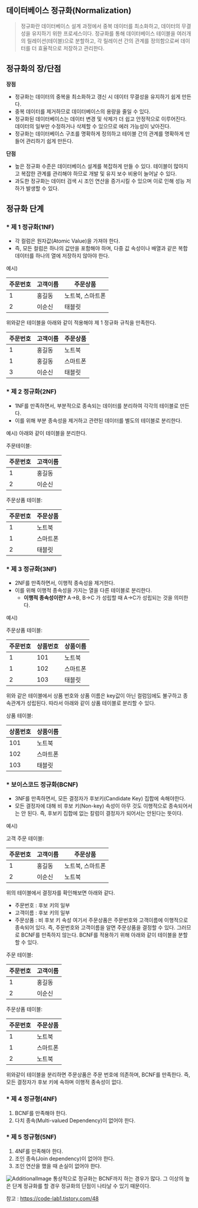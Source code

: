 ## 데이터베이스 정규화(Normalization)
> 정규화란 데이터베이스 설계 과정에서 중복 데이터를 최소화하고, 데이터의 무결성을 유지하기 위한 프로세스이다. 정규화를 통해 데이터베이스 테이블을 여러개의 릴레이션(테이블)으로 분할하고, 각 릴레이션 간의 관계를 정의함으로써 데이터를 더 효율적으로 저장하고 관리한다.

## 정규화의 장/단점
**장점**
- 정규화는 데이터의 중복을 최소화하고 갱신 시 데이터 무결성을 유지하기 쉽게 만든다.
- 중복 데이터를 제거하므로 데이터베이스의 용량을 줄일 수 있다.
- 정규화된 데이터베이스는 데이터 변경 및 삭제가 더 쉽고 안정적으로 이루어진다. 데이터의 일부만 수정하거나 삭제할 수 있으므로 에러 가능성이 낮아진다.
- 정규화는 데이터베이스 구조를 명확하게 정의하고 테이블 간의 관계를 명확하게 만들어 관리하기 쉽게 만든다.

**단점**
- 높은 정규화 수준은 데이터베이스 설계를 복잡하게 만들 수 있다. 테이블이 많아지고 복잡한 관계를 관리해야 하므로 개발 및 유지 보수 비용이 늘어날 수 있다.
- 과도한 정규화는 데이터 검색 시 조인 연산을 증가시킬 수 있으며 이로 인해 성능 저하가 발생할 수 있다.

## 정규화 단계

### * **제 1 정규화(1NF)**
- 각 컬럼은 원자값(Atomic Value)을 가져야 한다.
- 즉, 모든 컬럼은 하나의 값만을 포함해야 하며, 다중 값 속성이나 배열과 같은 복합 데이터를 하나의 열에 저장하지 않아야 한다.

예시)

| 주문번호 | 고객이름 | 주문상품       |
|---------|------|---------------|
| 1       | 홍길동  | 노트북, 스마트폰 |
| 2       | 이순신  | 태블릿        |
위와같은 테이블을 아래와 같이 적용해야 제 1 정규화 규칙을 만족한다.

| 주문번호 | 고객이름 | 주문상품       |
|------|------|---------------|
| 1    | 홍길동  | 노트북 |
| 1    | 홍길동  | 스마트폰|
| 3    | 이순신  | 태블릿        |

### * **제 2 정규화(2NF)**
- 1NF를 만족하면서, 부분적으로 종속되는 데이터를 분리하여 각각의 테이블로 만든다.
- 이를 위해 부분 종속성을 제거하고 관련된 데이터를 별도의 테이블로 분리한다.

예시) 아래와 같이 테이블을 분리한다.

주문테이블:

| 주문번호 | 고객이름 |
|---------|------|
| 1       | 홍길동  |
| 2       | 이순신  |

주문상품 테이블:

| 주문번호 | 주문상품       |
|---------|---------------|
| 1       | 노트북        |
| 1       | 스마트폰     |
| 2       | 태블릿        |

### * **제 3 정규화(3NF)**
- 2NF를 만족하면서, 이행적 종속성을 제거한다.
- 이를 위해 이행적 종속성을 가지는 열을 다른 테이블로 분리한다.
  - **이행적 종속성이란?** A->B, B->C 가 성립할 때 A->C가 성립되는 것을 의미한다.

예시)

주문상품 테이블:

| 주문번호 | 상품번호 | 상품이름 |
|---------|---------|---------|
| 1       | 101     | 노트북  |
| 1       | 102     | 스마트폰 |
| 2       | 103     | 태블릿  |

위와 같은 테이블에서 상품 번호와 상품 이름은 key값이 아닌 컬럼임에도 불구하고 종속관계가 성립된다.
따라서 아래와 같이 상품 테이블로 분리할 수 있다.

상품 테이블:

| 상품번호 | 상품이름 |
|---------|---------|
| 101     | 노트북  |
| 102     | 스마트폰 |
| 103     | 태블릿  |

### * **보이스코드 정규화(BCNF)**
- 3NF를 만족하면서, 모든 결정자가 후보키(Candidate Key) 집합에 속해야한다. 
- 모든 결정자에 대해 비 후보 키(Non-key) 속성이 아무 것도 이행적으로 종속되어서는 안 된다. 즉, 후보키 집합에 없는 칼럼이 결정자가 되어서는 안된다는 뜻이다.

예시)

고객 주문 테이블:

| 주문번호 | 고객이름 | 주문상품       |
|---------|------|---------------|
| 1       | 홍길동  | 노트북, 스마트폰 |
| 2       | 이순신  | 노트북        |

위의 테이블에서 결정자를 확인해보면 아래와 같다.
- 주문번호 : 후보 키의 일부
- 고객이름 : 후보 키의 일부
- 주문상품 : 비 후보 키 속성
여기서 주문상품은 주문번호와 고객이름에 이행적으로 종속되어 있다. 즉, 주문번호와 고객이름을 알면 주문상품을 결정할 수 있다. 그러므로 BCNF를 만족하지 않는다.
BCNF를 적용하기 위해 아래와 같이 테이블을 분할할 수 있다.

주문 테이블:

| 주문번호 | 고객이름 |
|---------|------|
| 1       | 홍길동  |
| 2       | 이순신  |

주문상품 테이블:

| 주문번호 | 주문상품       |
|---------|---------------|
| 1       | 노트북        |
| 1       | 스마트폰     |
| 2       | 노트북        |
위와같이 테이블을 분리하면 주문상품은 주문 번호에 의존하며, BCNF를 만족한다. 즉, 모든 결정자가 후보 키에 속하며 이행적 종속성이 없다.

### * **제 4 정규형(4NF)**
1. BCNF를 만족해야 한다.
2. 다치 종속(Multi-valued Dependency)이 없어야 한다.

### * **제 5 정규형(5NF)**
1. 4NF를 만족해야 한다.
2. 조인 종속(Join dependency)이 없어야 한다.
3. 조인 연산을 했을 때 손실이 없어야 한다.


![AdditionalImage](https://img1.daumcdn.net/thumb/R1280x0/?scode=mtistory2&fname=https%3A%2F%2Fblog.kakaocdn.net%2Fdn%2Fd9KQbK%2Fbtrj0KexV5J%2F2RH6az0sCEuWawlLLlhzhk%2Fimg.png)
통상적으로 정규화는 BCNF까지 하는 경우가 많다. 그 이상의 높은 단계 정규화를 할 경우 정규화의 단점이 나타날 수 있기 때문이다.

참고 : https://code-lab1.tistory.com/48
